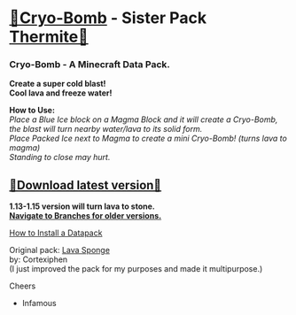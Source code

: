 # [🎥Cryo-Bomb](https://youtu.be/pgQl1X-ksjs)  - Sister Pack [Thermite🔗](https://github.com/InfamousMusicify/Thermite)  
### Cryo-Bomb - A Minecraft Data Pack.   
__Create a super cold blast!  
Cool lava and freeze water!__    

__How to Use:__  
_Place a Blue Ice block on a Magma Block and it will create a Cryo-Bomb, the blast will turn nearby water/lava to its solid form.  
Place Packed Ice next to Magma to create a mini Cryo-Bomb! (turns lava to magma)  
Standing to close may hurt._
## [🔗Download latest version🔗](https://github.com/InfamousMusicify/Cryo-Bomb/archive/refs/heads/main.zip)
__1.13-1.15 version will turn lava to stone.  
[Navigate to Branches for older versions.](https://github.com/InfamousMusicify/Cryo-Bomb/branches)__   

[How to Install a Datapack](https://www.youtube.com/watch?v=4Dxzw12TQcg) 

Original pack: [Lava Sponge](https://www.planetminecraft.com/data-pack/lava-sponges-1-16/)   
by: Cortexiphen  
(I just improved the pack for my purposes and made it multipurpose.)   

Cheers  
- Infamous  



